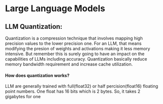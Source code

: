 # Large Language Models

## LLM Quantization:
Quantization is a compression technique that involves mapping high precision values to the lower precision one. For an LLM, that means modifying the presion of weights and activations making it less memory intensive. But remember this is surely going to have an impact on the capabilities of LLMs including accuracy. Quantization basically reduce memory bandwidth requirement and increase cache utilization.

#### How does quantization works?
LLM are generally trained with full(float32) or half percision(float16) floating point numbers. One float has 16 bits which is 2 bytes. So, it takes 2 gigabytes for one